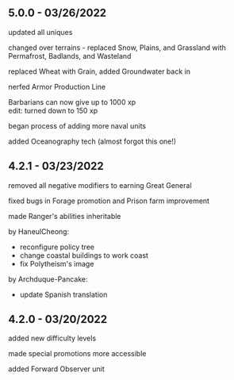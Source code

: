 ## 5.0.0 - 03/26/2022

updated all uniques

changed over terrains - replaced Snow, Plains, and Grassland with Permafrost, Badlands, and Wasteland

replaced Wheat with Grain, added Groundwater back in

nerfed Armor Production Line

Barbarians can now give up to 1000 xp<br>
edit: turned down to 150 xp

began process of adding more naval units

added Oceanography tech (almost forgot this one!)

## 4.2.1 - 03/23/2022

removed all negative modifiers to earning Great General

fixed bugs in Forage promotion and Prison farm improvement

made Ranger's abilities inheritable

by HaneulCheong:
* reconfigure policy tree
* change coastal buildings to work coast
* fix Polytheism's image

by Archduque-Pancake:
* update Spanish translation

## 4.2.0 - 03/20/2022

added new difficulty levels

made special promotions more accessible

added Forward Observer unit